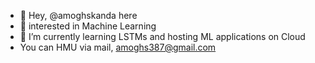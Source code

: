 - 👋 Hey, @amoghskanda here
- 👀 interested in Machine Learning
- 🌱 I’m currently learning LSTMs and hosting ML applications on Cloud
- You can HMU via mail, amoghs387@gmail.com

<!---
amoghskanda/amoghskanda is a ✨ special ✨ repository because its `README.md` (this file) appears on your GitHub profile.
You can click the Preview link to take a look at your changes.
--->
